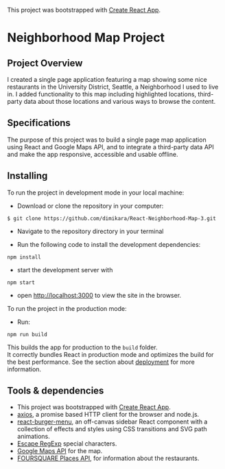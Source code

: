 This project was bootstrapped with [Create React App](https://github.com/facebook/create-react-app).

# Neighborhood Map Project

## Project Overview

I created a single page application featuring a map showing some nice restaurants in the University District, Seattle, a Neighborhood I used to live in. I added functionality to this map including highlighted locations, third-party data about those locations and various ways to browse the content.

## Specifications

The purpose of this project was to build a single page map application using React and Google Maps API, and to integrate a third-party data API and make the app responsive, accessible and usable offline.

## Installing

To run the project in development mode in your local machine:

* Download or clone the repository in your computer:
```
$ git clone https://github.com/dimikara/React-Neighborhood-Map-3.git
```

* Navigate to the repository directory in your terminal

* Run the following code to install the development dependencies:
```
npm install
```
* start the development server with
```
npm start
```
* open [http://localhost:3000](http://localhost:3000) to view the site in the browser.

To run the project in the production mode:
* Run:
```
npm run build
```
This builds the app for production to the `build` folder.<br>
It correctly bundles React in production mode and optimizes the build for the best performance.
See the section about [deployment](https://facebook.github.io/create-react-app/docs/deployment) for more information.

## Tools & dependencies

* This project was bootstrapped with [Create React App](https://github.com/facebook/create-react-app).
* [axios](https://github.com/axios/axios), a promise based HTTP client for the browser and node.js.
* [react-burger-menu](http://negomi.github.io/react-burger-menu/), an off-canvas sidebar React component with a collection of effects and styles using CSS transitions and SVG path animations.
* [Escape RegExp](https://www.npmjs.com/package/escape-string-regexp) special characters.
* [Google Maps API](https://cloud.google.com/maps-platform/) for the map.
* [FOURSQUARE Places API](https://developer.foursquare.com/places-apifor), for information about the restaurants.
